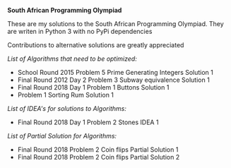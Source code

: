 __South African Programming Olympiad__

These are my solutions to the South African Programming Olympiad.
They are writen in Python 3 with no PyPi dependencies

Contributions to alternative solutions are greatly appreciated

*List of Algorithms that need to be optimized:*
- School Round 2015 Problem 5 Prime Generating Integers Solution 1
- Final Round 2012 Day 2 Problem 3 Subway equivalence Solution 1
- Final Round 2018 Day 1 Problem 1 Buttons Solution 1
- Problem 1 Sorting Rum Solution 1

*List of IDEA's for solutions to Algorithms:*
- Final Round 2018 Day 1 Problem 2 Stones IDEA 1

*List of Partial Solution for Algorithms:*
- Final Round 2018 Problem 2 Coin flips Partial Solution 1
- Final Round 2018 Problem 2 Coin flips Partial Solution 2